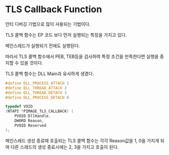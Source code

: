 # TLS Callback Function

안티 디버깅 기법으로 많이 사용되는 기법이다.

TLS 콜백 함수는 EP 코드 보다 먼저 실행되는 특징을 가지고 있다.

메인스레드가 실행되기 전에도 실행된다.

따라서 TLS 콜백 함수에서 PEB, TEB등을 검사하여 특정 조건을 만족한다면 실행을 중지할 수 있을 것이다.

TLS 콜백 함수는 DLL Main과 유사하게 생겼다.

```C++
#define DLL_PROCESS_ATTACH 1
#define DLL_THREAD_ATTACH 2
#define DLL_THREAD_DETACH 3
#define DLL_PROCESS_DETACH 0

typedef VOID
(NTAPI *PIMAGE_TLS_CALLBACK) (
    PVOID DllHandle,
    DWORD Reason,
    PVOID Reserved
);
```

메인스레드 생성 종료때 호출되는 TLS 콜백 함수는 각각 Reason값을 1, 0을 가지게 되며 다른 스레드의 생성 종료시에는 2, 3을 가지고 호출이 된다.